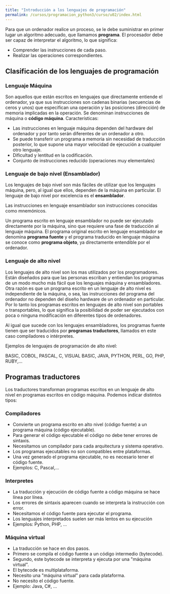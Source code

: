 ```yaml
---
title: "Introducción a los lenguajes de programación"
permalink: /cursos/programacion_python3/curso/u02/index.html
---
```


Para que un ordenador realice un proceso, se le debe suministrar en primer lugar un algoritmo adecuado, que llamamos **programa**. El procesador debe ser capaz de interpretar el algoritmo, lo que significa:

* Comprender las instrucciones de cada paso.
* Realizar las operaciones correspondientes.

## Clasificación de los lenguajes de programación

### Lenguaje Máquina

Son aquellos que están escritos en lenguajes que directamente entiende el ordenador, ya que sus instrucciones son cadenas binarias (secuencias de
ceros y unos) que especifican una operación y las posiciones (dirección) de memoria implicadas en la operación. Se denominan instrucciones de máquina o **código máquina**. Características:

* Las instrucciones en lenguaje máquina dependen del hardware del ordenador y por tanto serán diferentes de un ordenador a otro.
* Se puede transferir un programa a memoria sin necesidad de traducción posterior, lo que supone una mayor velocidad de ejecución a cualquier otro lenguaje.
* Dificultad y lentitud en la codificación.
* Conjunto de instrucciones reducido (operaciones muy elementales)

### Lenguaje de bajo nivel (Ensamblador)

Los lenguajes de bajo nivel son más fáciles de  utilizar que  los lenguajes máquina, pero, al igual que ellos, dependen de la máquina en particular.
El lenguaje de bajo nivel por excelencia es el **ensamblador**.

Las instrucciones en lenguaje ensamblador son instrucciones conocidas como mnemónicos. 

Un programa escrito en lenguaje ensamblador no puede ser ejecutado directamente por la máquina, sino que requiere una fase de traducción al lenguaje máquina. El programa original escrito en lenguaje ensamblador se denomina **programa fuente** y el programa traducido en lenguaje máquina se conoce como **programa objeto**, ya directamente entendible por el ordenador.

### Lenguaje de alto nivel

Los lenguajes de alto nivel son los mas utilizados por los programadores. Están diseñados para que las personas escriban y entiendan los programas de un modo mucho más fácil que los lenguajes máquina y ensambladores. Otra razón es que un programa escrito en un lenguaje de alto nivel es independiente de la máquina, o sea, las instrucciones del programa del ordenador no dependen del diseño hardware de un ordenador en particular. Por lo tanto los programas escritos en lenguajes de alto nivel son portables o transportables, lo que significa la posibilidad de poder ser ejecutados con poca o ninguna modificación en diferentes tipos de ordenadores.

Al igual que sucede con los lenguajes ensambladores, los programas fuente tienen que ser traducidos por **programas traductores**, llamados en este caso
compiladores o intérpretes.

Ejemplos de lenguajes de programación de alto nivel:

BASIC, COBOL, PASCAL, C, VISUAL BASIC, JAVA, PYTHON, PERL, GO, PHP, RUBY,...

## Programas traductores

Los traductores transforman programas escritos en un lenguaje de alto nivel en programas escritos en código máquina. Podemos indicar distintos tipos:

### Compiladores

* Convierte un programa escrito en alto nivel (código fuente) a un programa máquina (código ejecutable).
* Para generar el código ejecutable el código no debe tener errores de sintaxis.
* Necesitamos un compilador para cada arquitectura y sistema operativo.
* Los programas ejecutables no son compatibles entre plataformas.
* Una vez generado el programa ejecutable, no es necesario tener el código fuente.
* Ejemplos: C, Pascal,...

### Interpretes

* La traducción y ejecución de código fuente a código máquina se hace línea por línea.
* Los errores de sintaxis aparecen cuando se interpreta la instrucción con error.
* Necesitamos el código fuente para ejecutar el programa.
* Los lenguajes interpretados suelen ser más lentos en su ejecución
* Ejemplos: Python, PHP, ...

### Máquina virtual

* La traducción se hace en dos pasos.
* Primero se compila el código fuente a un código intermedio (bytecode).
* Segundo, este bytecode se interpreta y ejecuta por una "máquina virtual".
* El bytecode es multiplataforma.
* Necesito una "máquina virtual" para cada plataforma.
* No necesito el código fuente.
* Ejemplo: Java, C#, ...
